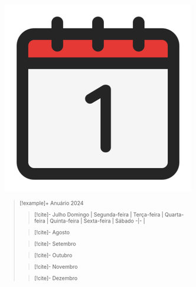 ![image](.attachments/200f9579b97a40474992ae624fd8b13884f54a7c.png) 
---
> [!example]+ Anuário 2024
> > [!cite]- Julho
> > Domingo | Segunda-feira | Terça-feira | Quarta-feira | Quinta-feira | Sexta-feira | Sábado
> > -|-
> > | 
>
> > [!cite]- Agosto
>
> > [!cite]- Setembro
>
> > [!cite]- Outubro
>
> > [!cite]- Novembro
>
> > [!cite]- Dezembro
